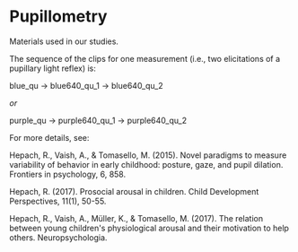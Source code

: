 # Pupillometry

Materials used in our studies.

The sequence of the clips for one measurement (i.e., two elicitations of a pupillary light reflex) is:

blue_qu -> blue640_qu_1 -> blue640_qu_2

*or*

purple_qu -> purple640_qu_1 -> purple640_qu_2


For more details, see:

Hepach, R., Vaish, A., & Tomasello, M. (2015). Novel paradigms to measure variability of behavior in early childhood: posture, gaze, and pupil dilation. Frontiers in psychology, 6, 858.

Hepach, R. (2017). Prosocial arousal in children. Child Development Perspectives, 11(1), 50-55.

Hepach, R., Vaish, A., Müller, K., & Tomasello, M. (2017). The relation between young children's physiological arousal and their motivation to help others. Neuropsychologia.
